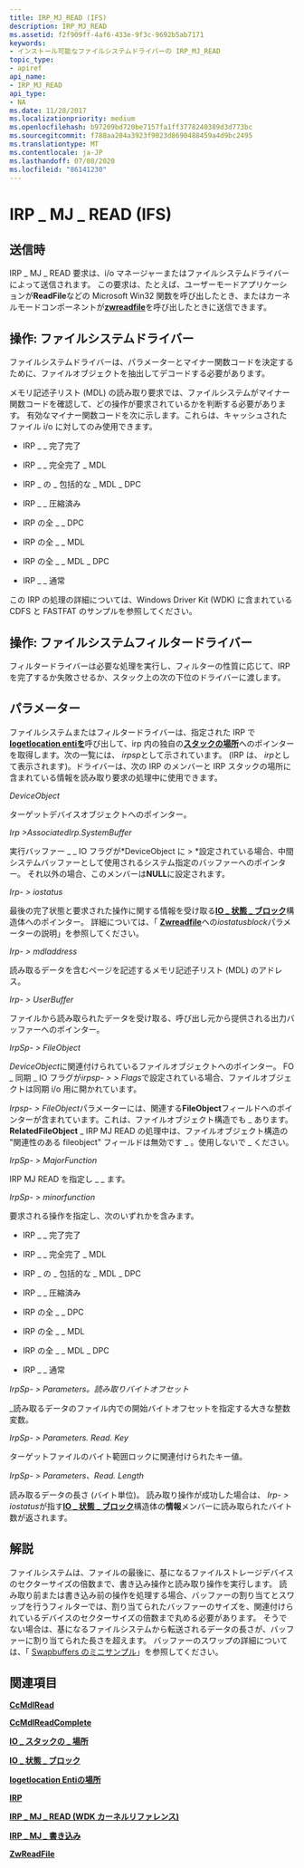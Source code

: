 ```yaml
---
title: IRP_MJ_READ (IFS)
description: IRP_MJ_READ
ms.assetid: f2f909ff-4af6-433e-9f3c-9692b5ab7171
keywords:
- インストール可能なファイルシステムドライバーの IRP_MJ_READ
topic_type:
- apiref
api_name:
- IRP_MJ_READ
api_type:
- NA
ms.date: 11/28/2017
ms.localizationpriority: medium
ms.openlocfilehash: b97209bd720be7157fa1ff3778240389d3d773bc
ms.sourcegitcommit: f788aa204a3923f9023d8690488459a4d9bc2495
ms.translationtype: MT
ms.contentlocale: ja-JP
ms.lasthandoff: 07/08/2020
ms.locfileid: "86141230"
---
```

# <a name="irp_mj_read-ifs"></a>IRP \_ MJ \_ READ (IFS)


## <a name="when-sent"></a>送信時


IRP \_ MJ \_ READ 要求は、i/o マネージャーまたはファイルシステムドライバーによって送信されます。 この要求は、たとえば、ユーザーモードアプリケーションが**ReadFile**などの Microsoft Win32 関数を呼び出したとき、またはカーネルモードコンポーネントが[**zwreadfile**](https://docs.microsoft.com/windows-hardware/drivers/ddi/ntifs/nf-ntifs-ntreadfile)を呼び出したときに送信できます。

## <a name="operation-file-system-drivers"></a>操作: ファイルシステムドライバー


ファイルシステムドライバーは、パラメーターとマイナー関数コードを決定するために、ファイルオブジェクトを抽出してデコードする必要があります。

メモリ記述子リスト (MDL) の読み取り要求では、ファイルシステムがマイナー関数コードを確認して、どの操作が要求されているかを判断する必要があります。 有効なマイナー関数コードを次に示します。これらは、キャッシュされたファイル i/o に対してのみ使用できます。

- IRP \_ \_ 完了完了

- IRP \_ \_ 完全完了 \_ MDL

- IRP \_ の \_ 包括的な \_ MDL \_ DPC

- IRP \_ \_ 圧縮済み

- IRP の全 \_ \_ DPC

- IRP の全 \_ \_ MDL

- IRP の全 \_ \_ MDL \_ DPC

- IRP \_ \_ 通常

この IRP の処理の詳細については、Windows Driver Kit (WDK) に含まれている CDFS と FASTFAT のサンプルを参照してください。

## <a name="operation-file-system-filter-drivers"></a>操作: ファイルシステムフィルタードライバー


フィルタードライバーは必要な処理を実行し、フィルターの性質に応じて、IRP を完了するか失敗させるか、スタック上の次の下位のドライバーに渡します。

## <a name="parameters"></a>パラメーター


ファイルシステムまたはフィルタードライバーは、指定された IRP で[**Iogetlocation entiを**](https://docs.microsoft.com/windows-hardware/drivers/ddi/wdm/nf-wdm-iogetcurrentirpstacklocation)呼び出して、irp 内の独自の[**スタックの場所**](https://docs.microsoft.com/windows-hardware/drivers/ddi/wdm/ns-wdm-_io_stack_location)へのポインターを取得します。次の一覧には、 *irpsp*として示されています。 (IRP は、 *irp*として表示されます)。ドライバーは、次の IRP のメンバーと IRP スタックの場所に含まれている情報を読み取り要求の処理中に使用できます。

<a href="" id="deviceobject"></a>*DeviceObject*  

ターゲットデバイスオブジェクトへのポインター。

<a href="" id="irp--associatedirp-systembuffer"></a>*Irp &gt;AssociatedIrp.SystemBuffer*  

実行バッファー \_ \_ IO フラグが*DeviceObject に &gt; *設定されている場合、中間システムバッファーとして使用されるシステム指定のバッファーへのポインター。 それ以外の場合、このメンバーは**NULL**に設定されます。

<a href="" id="irp--iostatus"></a>*Irp- &gt; iostatus*  

最後の完了状態と要求された操作に関する情報を受け取る[**IO \_ 状態 \_ ブロック**](https://docs.microsoft.com/windows-hardware/drivers/ddi/wdm/ns-wdm-_io_status_block)構造体へのポインター。 詳細については、「 [**Zwreadfile**](https://docs.microsoft.com/windows-hardware/drivers/ddi/ntifs/nf-ntifs-ntreadfile)への*iostatusblock*パラメーターの説明」を参照してください。

<a href="" id="irp--mdladdress"></a>*Irp- &gt; mdladdress*  

読み取るデータを含むページを記述するメモリ記述子リスト (MDL) のアドレス。

<a href="" id="irp--userbuffer"></a>*Irp- &gt; UserBuffer*  

ファイルから読み取られたデータを受け取る、呼び出し元から提供される出力バッファーへのポインター。

<a href="" id="irpsp--fileobject"></a>*IrpSp- &gt; FileObject*  

*DeviceObject*に関連付けられているファイルオブジェクトへのポインター。 FO \_ 同期 \_ IO フラグが*irpsp- &gt; &gt; Flags*で設定されている場合、ファイルオブジェクトは同期 i/o 用に開かれています。

*Irpsp- &gt; FileObject*パラメーターには、関連する**FileObject**フィールドへのポインターが含まれています。これは、ファイルオブジェクト構造でも \_ あります。 **RelatedFileObject** \_ IRP MJ READ の処理中は、ファイルオブジェクト構造の "関連性のある fileobject" フィールドは無効です \_ 。使用しないで \_ ください。

<a href="" id="irpsp--majorfunction"></a>*IrpSp- &gt; MajorFunction*  

IRP MJ READ を指定し \_ \_ ます。

<a href="" id="irpsp--minorfunction"></a>*IrpSp- &gt; minorfunction*  

要求される操作を指定し、次のいずれかを含みます。

- IRP \_ \_ 完了完了

- IRP \_ \_ 完全完了 \_ MDL

- IRP \_ の \_ 包括的な \_ MDL \_ DPC

- IRP \_ \_ 圧縮済み

- IRP の全 \_ \_ DPC

- IRP の全 \_ \_ MDL

- IRP の全 \_ \_ MDL \_ DPC

- IRP \_ \_ 通常

<a href="" id="irpsp--parameters-read-byteoffset"></a>*IrpSp- &gt; Parameters。読み取りバイトオフセット*

\_読み取るデータのファイル内での開始バイトオフセットを指定する大きな整数変数。

<a href="" id="irpsp--parameters-read-key"></a>*IrpSp- &gt; Parameters. Read. Key*

ターゲットファイルのバイト範囲ロックに関連付けられたキー値。

<a href="" id="irpsp--parameters-read-length"></a>*IrpSp- &gt; Parameters、Read. Length*

読み取るデータの長さ (バイト単位)。 読み取り操作が成功した場合は、 *Irp- &gt; iostatus*が指す[**IO \_ 状態 \_ ブロック**](https://docs.microsoft.com/windows-hardware/drivers/ddi/wdm/ns-wdm-_io_status_block)構造体の**情報**メンバーに読み取られたバイト数が返されます。

<a name="remarks"></a>解説
-------

ファイルシステムは、ファイルの最後に、基になるファイルストレージデバイスのセクターサイズの倍数まで、書き込み操作と読み取り操作を実行します。 読み取り前または書き込み前の操作を処理する場合、バッファーの割り当てとスワップを行うフィルターでは、割り当てられたバッファーのサイズを、関連付けられているデバイスのセクターサイズの倍数まで丸める必要があります。 そうでない場合は、基になるファイルシステムから転送されるデータの長さが、バッファーに割り当てられた長さを超えます。 バッファーのスワップの詳細については、「 [Swapbuffers のミニサンプル](https://go.microsoft.com/fwlink/p/?linkid=256055)」を参照してください。

## <a name="see-also"></a>関連項目


[**CcMdlRead**](https://docs.microsoft.com/previous-versions/ff539159(v=vs.85))

[**CcMdlReadComplete**](https://msdn.microsoft.com/library/windows/hardware/ff539163)

[**IO \_ スタックの \_ 場所**](https://docs.microsoft.com/windows-hardware/drivers/ddi/wdm/ns-wdm-_io_stack_location)

[**IO \_ 状態 \_ ブロック**](https://docs.microsoft.com/windows-hardware/drivers/ddi/wdm/ns-wdm-_io_status_block)

[**Iogetlocation Entiの場所**](https://docs.microsoft.com/windows-hardware/drivers/ddi/wdm/nf-wdm-iogetcurrentirpstacklocation)

[**IRP**](https://docs.microsoft.com/windows-hardware/drivers/ddi/wdm/ns-wdm-_irp)

[**IRP \_ MJ \_ READ (WDK カーネルリファレンス)**](https://docs.microsoft.com/windows-hardware/drivers/kernel/irp-mj-read)

[**IRP \_ MJ \_ 書き込み**](irp-mj-write.md)

[**ZwReadFile**](https://docs.microsoft.com/windows-hardware/drivers/ddi/ntifs/nf-ntifs-ntreadfile)

 

 







